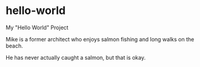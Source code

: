 # hello-world
My "Hello World" Project

Mike is a former architect who enjoys salmon fishing and long walks on the beach.

He has never actually caught a salmon, but that is okay.
